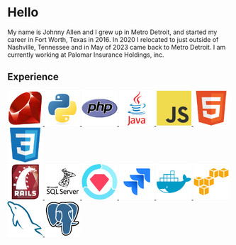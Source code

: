 # Hello

My name is Johnny Allen and I grew up in Metro Detroit, and started my career in Fort Worth, Texas in 2016. In 2020 I relocated to just outside of Nashville, Tennessee and in May of 2023 came back to Metro Detroit. I am currently working at Palomar Insurance Holdings, inc.

## Experience

<div>
  <a href="https://www.ruby-lang.org/en/" target="_blank">
    <img src="https://raw.githubusercontent.com/devicons/devicon/1119b9f84c0290e0f0b38982099a2bd027a48bf1/icons/ruby/ruby-original.svg" alt="Ruby" style="width: 5rem">
  </a>
  <a href="https://www.python.org/" target="_blank">
    <img src="https://raw.githubusercontent.com/devicons/devicon/ac557d6ff33ff370a5db99f97aeab35ea5c67fbd/icons/python/python-original.svg" alt="Python" style="width: 5rem">
  <a href="https://www.php.net/" target="_blank">
    <img src="https://raw.githubusercontent.com/devicons/devicon/1119b9f84c0290e0f0b38982099a2bd027a48bf1/icons/php/php-original.svg" alt="php" style="width: 5rem">
  </a>
  <a href="https://www.java.com/" target="_blank">
    <img src="https://raw.githubusercontent.com/devicons/devicon/d98a72cb9a6d8e543ddbddc32bac231572349e96/icons/java/java-original-wordmark.svg" alt="Java" style="width: 5rem">
  </a>
  <a href="https://developer.mozilla.org/en-US/docs/Web/JavaScript" target="_blank">
    <img src="https://raw.githubusercontent.com/devicons/devicon/ac557d6ff33ff370a5db99f97aeab35ea5c67fbd/icons/javascript/javascript-original.svg" alt="JavaScript" style="width: 5rem">
  </a>
 <a href="https://developer.mozilla.org/en-US/docs/Web/Guide/HTML/HTML5" target="_blank">
   <img src="https://raw.githubusercontent.com/devicons/devicon/ac557d6ff33ff370a5db99f97aeab35ea5c67fbd/icons/html5/html5-original.svg" alt="HTML5" style="width: 5rem">
 </a>
 <a href="https://developer.mozilla.org/en-US/docs/Archive/CSS3" target="_blank">
   <img src="https://raw.githubusercontent.com/devicons/devicon/ac557d6ff33ff370a5db99f97aeab35ea5c67fbd/icons/css3/css3-original.svg" alt="CSS" style="width: 5rem">
 </a>
   <br/>
  <a href="https://rubyonrails.org/" target="_blank">
    <img src="https://raw.githubusercontent.com/devicons/devicon/1119b9f84c0290e0f0b38982099a2bd027a48bf1/icons/rails/rails-original-wordmark.svg" alt="Rails" style="width: 5rem">
  </a>
  <a href="https://www.microsoft.com/en-us/sql-server/" target="_blank">
    <img src="https://raw.githubusercontent.com/devicons/devicon/1119b9f84c0290e0f0b38982099a2bd027a48bf1/icons/microsoftsqlserver/microsoftsqlserver-plain-wordmark.svg" alt="Microsoft SQL Server" style="width: 5rem">
  </a>
 <a href="https://rspec.info/" target="_blank">
   <img src="https://raw.githubusercontent.com/devicons/devicon/1119b9f84c0290e0f0b38982099a2bd027a48bf1/icons/rspec/rspec-original.svg" alt="RSpec" style="width: 5rem">
 </a>
 <a href="https://www.atlassian.com/software/jira" target="_blank">
   <img src="https://raw.githubusercontent.com/devicons/devicon/00f02ef57fb7601fd1ddcc2fe6fe670fef3ae3e4/icons/jira/jira-original.svg" alt="Jira" style="width: 5rem">
 </a>
 <a href="https://docker.com/" target="_blank">
   <img src="https://raw.githubusercontent.com/devicons/devicon/d98a72cb9a6d8e543ddbddc32bac231572349e96/icons/docker/docker-plain.svg" alt="Docker" style="width: 5rem">
 </a>
 <a href="https://aws.amazon.com/" target="_blank">
   <img src="https://raw.githubusercontent.com/devicons/devicon/ac557d6ff33ff370a5db99f97aeab35ea5c67fbd/icons/amazonwebservices/amazonwebservices-original.svg" alt="AWS" style="width: 5rem">
 </a>
 <a href="https://www.mysql.com/" target="_blank">
   <img src="https://raw.githubusercontent.com/devicons/devicon/9f4f5cdb393299a81125eb5127929ea7bfe42889/icons/mysql/mysql-original.svg" alt="MySQL" style="width: 5rem">
 </a>
 <a href="https://www.postgresql.org/" target="_blank">
   <img src="https://raw.githubusercontent.com/devicons/devicon/9f4f5cdb393299a81125eb5127929ea7bfe42889/icons/postgresql/postgresql-original.svg" alt="PostgreSQL" style="width: 5rem">
 </a>
</div>

<!--
**john-r-r-allen/john-r-r-allen** is a ✨ _special_ ✨ repository because its `README.md` (this file) appears on your GitHub profile.

Here are some ideas to get you started:

- 🔭 I’m currently working on ...
- 🌱 I’m currently learning ...
- 👯 I’m looking to collaborate on ...
- 🤔 I’m looking for help with ...
- 💬 Ask me about ...
- 📫 How to reach me: ...
- 😄 Pronouns: ...
- ⚡ Fun fact: ...
-->
